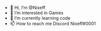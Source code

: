- 👋 Hi, I’m @Nixeff
- 👀 I’m interested in Games
- 🌱 I’m currently learning code
- 📫 How to reach me Discord Nixeff#0001

<!---
Nixeff/Nixeff is a ✨ special ✨ repository because its `README.md` (this file) appears on your GitHub profile.
You can click the Preview link to take a look at your changes.
--->
